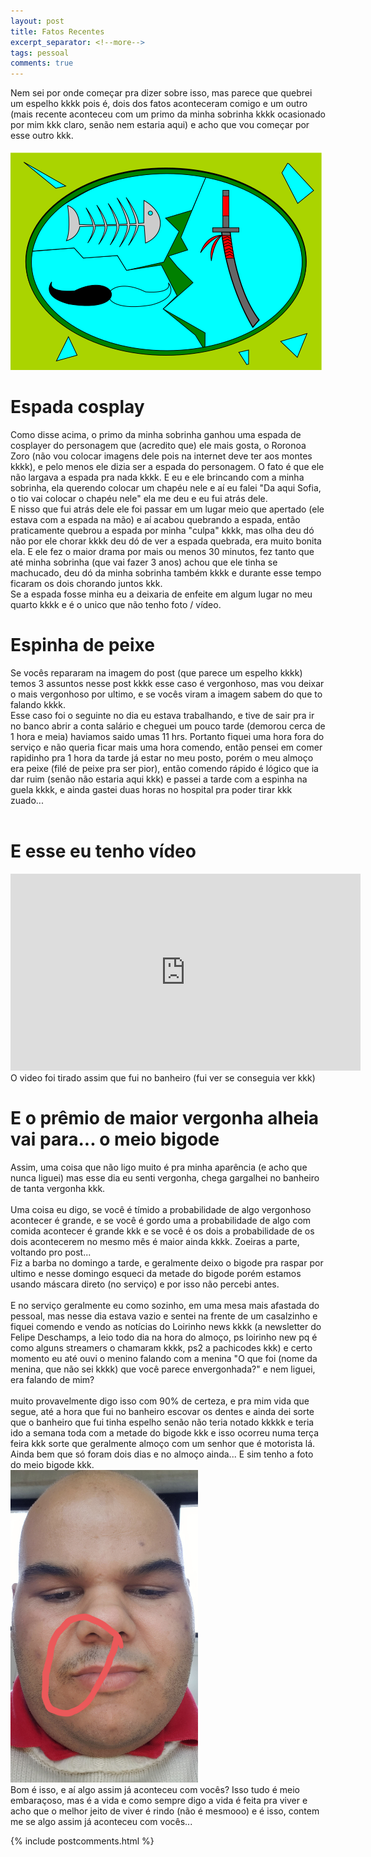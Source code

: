 ```yaml
---
layout: post
title: Fatos Recentes
excerpt_separator: <!--more-->
tags: pessoal
comments: true
---
```

Nem sei por onde começar pra dizer sobre isso, mas parece que quebrei um espelho<!--more--> kkkk pois é, dois dos fatos aconteceram comigo e um outro (mais recente aconteceu com um primo da minha sobrinha kkkk ocasionado por mim kkk claro, senão nem estaria aqui) e acho que vou começar por esse outro kkk.<br><br>
<img src="/assets/images/azar.png" alt="Devo ter quebrado um espelho kkk" class="post_img"><br>
<h1>Espada cosplay</h1>
Como disse acima, o primo da minha sobrinha  ganhou uma espada de cosplayer do personagem que (acredito que) ele mais gosta, o Roronoa Zoro (não vou colocar imagens dele pois na internet deve ter aos montes kkkk), e pelo menos ele dizia ser a espada do personagem. O fato é que ele não largava a espada pra nada kkkk. E eu e ele brincando com a minha sobrinha, ela querendo colocar um chapéu nele e aí eu falei "Da aqui Sofia, o tio vai colocar o chapéu nele" ela me deu e eu fui atrás dele.<br>
E nisso que fui atrás dele ele foi passar em um lugar meio que apertado (ele estava com a espada na mão) e aí acabou quebrando a espada, então praticamente quebrou a espada por minha "culpa" kkkk, mas olha deu dó não por ele chorar kkkk deu dó de ver a espada quebrada, era muito bonita ela. E ele fez o maior drama por mais ou menos 30 minutos, fez tanto que até minha sobrinha (que vai fazer 3 anos) achou que ele tinha se machucado, deu dó da minha sobrinha também kkkk e durante esse tempo ficaram os dois chorando juntos kkk.<br>
Se a espada fosse minha eu a deixaria de enfeite em algum lugar no meu quarto kkkk e é o unico que não tenho foto / vídeo.<br>
<h1>Espinha de peixe</h1>
Se vocês repararam na imagem do post (que parece um espelho kkkk) temos 3 assuntos nesse post kkkk esse caso é vergonhoso, mas vou deixar o mais vergonhoso por ultimo, e se vocês viram a imagem sabem do que to falando kkkk.<br>
Esse caso foi o seguinte no dia eu estava trabalhando, e tive de sair pra ir no banco abrir a conta salário e cheguei um pouco tarde (demorou cerca de 1 hora e meia) haviamos saido umas 11 hrs. Portanto fiquei uma hora fora do serviço e não queria ficar mais uma hora comendo, então pensei em comer rapidinho pra 1 hora da tarde já estar no meu posto, porém o meu almoço era peixe (filé de peixe pra ser pior), então comendo rápido é lógico que ia dar ruim (senão não estaria aqui kkk) e passei a tarde com a espinha na guela kkkk, e ainda gastei duas horas no hospital pra poder tirar kkk zuado...<br><br>
<h1>E esse eu tenho vídeo</h1>
<iframe width="560" height="315" src="https://www.youtube.com/embed/zQqyNsP7LuY" title="YouTube video player" frameborder="0" allow="accelerometer; autoplay; clipboard-write; encrypted-media; gyroscope; picture-in-picture" allowfullscreen></iframe><br>
O video foi tirado assim que fui no banheiro (fui ver se conseguia ver kkk)<br>
<h1>E o prêmio de maior vergonha alheia vai para... o meio bigode</h1>
Assim, uma coisa que não ligo muito é pra minha aparência (e acho que nunca liguei) mas esse dia eu senti vergonha, chega gargalhei no banheiro de tanta vergonha kkk.
<br><br>Uma coisa eu digo, se você é tímido a probabilidade de algo vergonhoso acontecer é grande, e se você é gordo uma a probabilidade de algo com comida acontecer é grande kkk e se você é os dois a probabilidade de os dois acontecerem no mesmo mês é maior ainda kkkk. Zoeiras a parte, voltando pro post...<br>
Fiz a barba no domingo a tarde, e geralmente deixo o bigode pra raspar por ultimo e nesse domingo esqueci da metade do bigode porém estamos usando  máscara direto (no serviço) e por isso não percebi antes.<br><br>E no serviço geralmente eu como sozinho, em uma mesa mais afastada do pessoal, mas nesse dia estava vazio e sentei na frente de um casalzinho e fiquei comendo e vendo as notícias do Loirinho news kkkk (a newsletter do Felipe Deschamps, a leio todo dia na hora do almoço, ps loirinho new pq é como alguns streamers o chamaram kkkk, ps2 a pachicodes kkk) e certo momento eu até ouvi o menino falando com a menina "O que foi (nome da menina, que não sei kkkk) que você parece envergonhada?" e nem liguei, era falando de mim?<br><br> muito provavelmente digo isso com 90% de certeza, e pra mim vida que segue, até a hora que fui no banheiro escovar os dentes e ainda dei sorte que o banheiro que fui tinha espelho senão não teria notado kkkkk e teria ido a semana toda com a metade do bigode kkk e isso ocorreu numa terça feira kkk sorte que geralmente almoço com um senhor que é motorista lá.<br>Ainda bem que só foram dois dias e no almoço ainda... E sim tenho a foto do meio bigode kkk.<br>
<img style="height:500px;width:300px;" src="/assets/images/20210511_125213.jpg" alt="Semibigode kkkk" class="post_img post_imgBig"><br>
Bom é isso, e aí algo assim já aconteceu com vocês? Isso tudo é meio embaraçoso, mas é a vida e como sempre digo a vida é feita pra viver e acho que o melhor jeito de viver é rindo (não é mesmooo) e é isso, contem me se algo assim já aconteceu com vocês...

{% include postcomments.html %}